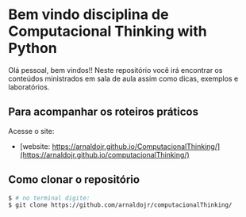 # Bem vindo disciplina de Computacional Thinking with Python

Olá pessoal, bem vindos!! Neste repositório você irá encontrar os conteúdos ministrados em sala de aula assim como dicas, exemplos e laboratórios. 

## Para acompanhar os roteiros práticos 

Acesse o site:

- [website: https://arnaldojr.github.io/ComputacionalThinking/](https://arnaldojr.github.io/computacionalThinking/)


## Como clonar o repositório

``` bash
$ # no terminal digite:
$ git clone https://github.com/arnaldojr/computacionalThinking/

```